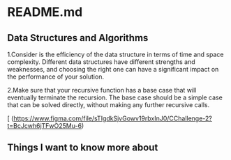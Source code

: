 # README.md

## Data Structures and Algorithms

1.Consider is the efficiency of the data structure in terms of time and space complexity. Different data structures have different strengths and weaknesses, and choosing the right one can have a significant impact on the performance of your solution.

2.Make sure that your recursive function has a base case that will eventually terminate the recursion. The base case should be a simple case that can be solved directly, without making any further recursive calls.

[
(https://www.figma.com/file/sTIgdkSjvGowv19rbxInJ0/CChallenge-2?t=BcJcwh6jTFwO25Mu-6)

## Things I want to know more about
